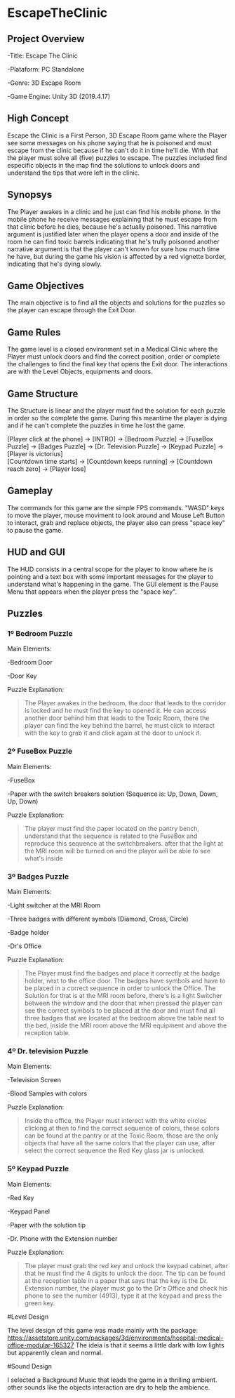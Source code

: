 # EscapeTheClinic
 

## Project Overview

-Title: Escape The Clinic

-Plataform: PC Standalone

-Genre: 3D Escape Room

-Game Engine: Unity 3D (2019.4.17)


## High Concept

Escape the Clinic is a First Person, 3D Escape Room game where the Player see some messages on his phone saying that he is poisoned and must escape from the clinic because if he can't do it in time he'll die. With that the player must solve all (five) puzzles to escape. The puzzles included find especific objects in the map  find the solutions to unlock doors and understand the tips that were left in the clinic. 

## Synopsys

The Player awakes in a clinic and he just can find his mobile phone. In the mobile phone he receive messages explaining that he must escape from that clinic before he dies, because he's actually poisoned. This narrative argument is justified later when the player opens a door and inside of the room he can find toxic barrels indicating that he's trully poisoned another narrative argument is that the player can't known for sure how much time he have, but during the game his vision is affected by a red vignette border, indicating that he's dying slowly.

## Game Objectives

The main objective is to find all the objects and solutions for the puzzles so the player can escape through the Exit Door.

## Game Rules

The game level is a closed environment set in a Medical Clinic where the Player must unlock doors and find the correct position, order or complete the challenges to find the final key that opens the Exit door. The interactions are with the Level Objects, equipments and doors.

## Game Structure

The Structure is linear and the player must find the solution for each puzzle in order so the complete the game. During this meantime the player is dying and if he can't complete the puzzles in time he lost the game.

[Player click at the phone] -> [INTRO] -> [Bedroom Puzzle] -> [FuseBox Puzzle] -> [Badges Puzzle] -> [Dr. Television Puzzle] -> [Keypad Puzzle] -> [Player is victorius]
                                       \
                                         [Countdown time starts] -> [Countdown keeps running] -> [Countdown reach zero] -> [Player lose]

## Gameplay

The commands for this game are the simple FPS commands. "WASD" keys to move the player, mouse moviment to look around and Mouse Left Button to interact, grab and replace objects, the player also can press "space key" to pause the game.

## HUD and GUI

The HUD consists in a central scope for the player to know where he is pointing and a text box with some important messages for the player to understand what's happening in the game.
The GUI element is the Pause Menu that appears when the player press the "space key".

## Puzzles

### 1º Bedroom Puzzle

Main Elements:

-Bedroom Door

-Door Key

Puzzle Explanation:

>The Player awakes in the bedroom, the door that leads to the corridor is locked and he must find the key to opened it. He can access another door behind him that leads to the Toxic Room, there the player can find the key behind the barrel, he must click to interact with the key to grab it and click again at the door to unlock it.

### 2º FuseBox Puzzle

Main Elements:

-FuseBox 

-Paper with the switch breakers solution (Sequence is: Up, Down, Down, Up, Down)

Puzzle Explanation:

>The player must find the paper located on the pantry bench, understand that the sequence is related to the FuseBox and reproduce this sequence at the switchbreakers. after that the light at the MRI room will be turned on and the player will be able to see what's inside

### 3º Badges Puzzle

Main Elements:

-Light switcher at the MRI Room

-Three badges with different symbols (Diamond, Cross, Circle)

-Badge holder

-Dr's Office

Puzzle Explanation:

>The Player must find the badges and place it correctly at the badge holder, next to the office door. The badges have symbols and have to be placed in a correct sequence in order to unlock the Office. The Solution for that is at the MRI room before, there's is a light Switcher between the window and the door that when pressed the player can see the correct symbols to be placed at the door and must find all three badges that are located at the bedroom above the table next to the bed, inside the MRI room above the MRI equipment and above the reception table.

### 4º Dr. television Puzzle

Main Elements:

-Television Screen

-Blood Samples with colors

Puzzle Explanation:

>Inside the office, the Player must interect with the white circles clicking at then to find the correct sequence of colors, these colors can be found at the pantry or at the Toxic Room, those are the only objects that have all the same colors that the player can use, after select the correct sequence the Red Key glass jar is unlocked.

### 5º Keypad Puzzle

Main Elements:

-Red Key

-Keypad Panel

-Paper with the solution tip

-Dr. Phone with the Extension number

Puzzle Explanation:

>The player must grab the red key and unlock the keypad cabinet, after that he must find the 4 digits to unlock the door. The tip can be found at the reception table in a paper that says that the key is the Dr. Extension number, the player must go to the Dr's Office and check his phone to see the number (4913), type it at the keypad and press the green key.

#Level Design

The level design of this game was made mainly with the package: https://assetstore.unity.com/packages/3d/environments/hospital-medical-office-modular-165327
The ideia is that it seems a little dark with low lights but apparently clean and normal.

#Sound Design

I selected a Background Music that leads the game in a thrilling ambient. other sounds like the objects interaction are dry to help the ambience.
